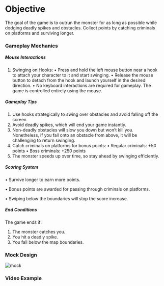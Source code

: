 # Objective
The goal of the game is to outrun the monster for as long as possible while dodging deadly spikes and obstacles.
Collect points by catching criminals on platforms and surviving longer.

### Gameplay Mechanics
##### Mouse Interactions
1. Swinging on Hooks:
• Press and hold the left mouse button near a hook to attach your character to it and start swinging.
• Release the mouse button to detach from the hook and launch yourself in the desired direction.
• No keyboard interactions are required for gameplay. The game is controlled entirely using the mouse.
##### Gameplay Tips
1. Use hooks strategically to swing over obstacles and avoid falling off the screen.
2. Avoid deadly spikes, which will end your game instantly.
3. Non-deadly obstacles will slow you down but won’t kill you. Nonetheless, if you fall onto an obstacle from
above, it will be challenging to return swinging.
4. Catch criminals on platforms for bonus points:
• Regular criminals: +50 points
• Boss criminals: +250 points
5. The monster speeds up over time, so stay ahead by swinging efficiently.
##### Scoring System
• Survive longer to earn more points.

• Bonus points are awarded for passing through criminals on platforms.

• Swiping below the boundaries will stop the score increase.

##### End Conditions
The game ends if:
1. The monster catches you.
2. You hit a deadly spike.
3. You fall below the map boundaries.

### Mock Design
![mock](https://github.com/user-attachments/assets/f2542924-a4bf-4901-9e12-c8a3fc7f3d94)


### Video Example
